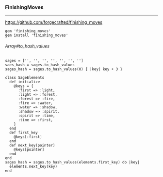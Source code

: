 ### FinishingMoves 
---
https://github.com/forgecrafted/finishing_moves


```
gem 'finishing_moves'
gem install 'finishing_moves'

```

###### Array#to_hash_values
```
sages = ['', '', '', '', '', '', '']
saes_hash = sages.to_hash_values
sages_hash = sages.to_hash_values(0) { |key| key + 3 }

```

```
class SageElements
  def initialize
    @keys = {
      :first => :light,
      :light => :forest,
      :forest => :fire,
      :fire => :water,
      :water => :shadow,
      :shadow => :spirit,
      :spirit => :time,
      :time => :first,
    }
  end
  def first_key
    @keys[:first]
  end
  def next_key(pointer)
    @keys[pointer]
  end
end
sages_hash = sages.to_hash_values(elements.first_key) do |key|
  elements.next_key(key)
end
```

######

```

```
